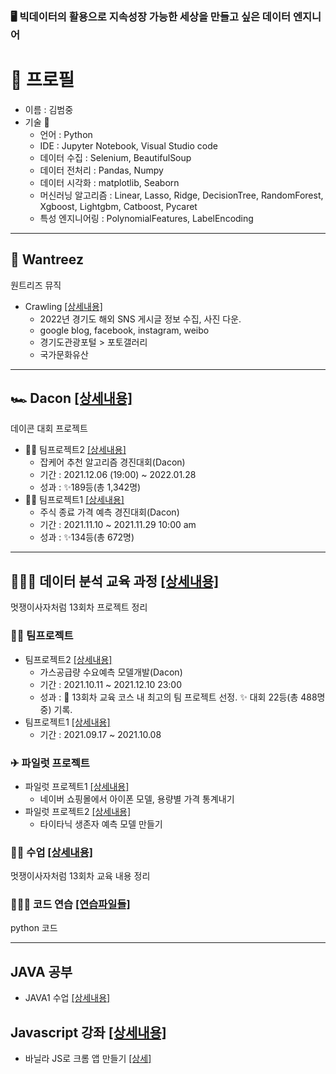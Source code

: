 
### 🖥 빅데이터의 활용으로 지속성장 가능한 세상을 만들고 싶은 데이터 엔지니어

# 📃 프로필
+ 이름 : 김범중
+ 기술 🔧
  - 언어 : Python
  - IDE : Jupyter Notebook, Visual Studio code
  - 데이터 수집 : Selenium, BeautifulSoup
  - 데이터 전처리 : Pandas, Numpy
  - 데이터 시각화 : matplotlib, Seaborn
  - 머신러닝 알고리즘 : Linear, Lasso, Ridge, DecisionTree, RandomForest, Xgboost, Lightgbm, Catboost, Pycaret
  - 특성 엔지니어링 : PolynomialFeatures, LabelEncoding

---

## 💼 Wantreez
원트리즈 뮤직
+ Crawling [[상세내용]](https://github.com/kbjung/Wantreez/tree/main/Crawling)
  - 2022년 경기도 해외 SNS 게시글 정보 수집, 사진 다운.
  -  google blog, facebook, instagram, weibo
  -  경기도관광포털 > 포토갤러리
  -  국가문화유산

---

## 🏎 Dacon [[상세내용]](https://github.com/kbjung/Dacon)
 데이콘 대회 프로젝트

+ 🤝🏼 팀프로젝트2 [[상세내용]](https://github.com/kbjung/Dacon/tree/main/TP2(잡케어))
  - 잡케어 추천 알고리즘 경진대회(Dacon)
  - 기간 : 2021.12.06 (19:00) ~ 2022.01.28
  - 성과 : ✨189등(총 1,342명)
+ 🤝🏼 팀프로젝트1 [[상세내용]](https://github.com/kbjung/Dacon/tree/main/TP1)
  - 주식 종료 가격 예측 경진대회(Dacon)
  - 기간 : 2021.11.10 ~ 2021.11.29 10:00 am
  - 성과 : ✨134등(총 672명)

---

## 👨🏼‍🏫 데이터 분석 교육 과정 [[상세내용]](https://github.com/kbjung/LikeLion_13th_DataCourse)
멋쟁이사자처럼 13회차 프로젝트 정리

### 🤝🏼 팀프로젝트
+ 팀프로젝트2 [[상세내용]](https://github.com/kbjung/LikeLion_13th_DataCourse/tree/main/TP02)
  - 가스공급량 수요예측 모델개발(Dacon)
  - 기간 : 2021.10.11 ~ 2021.12.10 23:00
  - 성과 : 🥇 13회차 교육 코스 내 최고의 팀 프로젝트 선정. ✨ 대회 22등(총 488명 중) 기록.
+ 팀프로젝트1 [[상세내용]](https://github.com/kbjung/LikeLion_13th_DataCourse/tree/main/TP01)
  - 기간 : 2021.09.17 ~ 2021.10.08

### ✈ 파일럿 프로젝트
+ 파일럿 프로젝트1 [[상세내용]](https://github.com/kbjung/LikeLion_13th_DataCourse/tree/main/codeclass/03_crawling/2021.09.14(pilot_project))
  - 네이버 쇼핑몰에서 아이폰 모델, 용량별 가격 통계내기
+ 파일럿 프로젝트2 [[상세내용]](https://github.com/kbjung/LikeLion_13th_DataCourse/tree/main/codeclass/05_merchine_learning/2021.10.20(pilot_project))
  - 타이타닉 생존자 예측 모델 만들기
### ✍🏼 수업 [[상세내용]](https://github.com/kbjung/LikeLion_13th_DataCourse/tree/main/codeclass)
멋쟁이사자처럼 13회차 교육 내용 정리

### 🤹🏼‍♂️ 코드 연습 [[연습파일들]](https://github.com/kbjung/LikeLion_13th_DataCourse/tree/main/practice)
python 코드 

---

## JAVA 공부
+ JAVA1 수업 [[상세내용]](https://github.com/kbjung/java_class1)

## Javascript 강좌 [[상세내용]](https://github.com/kbjung/JS)
+ 바닐라 JS로 크롬 앱 만들기 [[상세]](https://github.com/kbjung/JS/tree/master/momentum)



